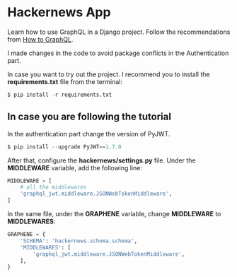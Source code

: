 # Hackernews App
Learn how to use GraphQL in a Django project.
Follow the recommendations from [How to GraphQL](https://www.howtographql.com/).

I made changes in the code to avoid package conflicts in the Authentication part.

In case you want to try out the project.
I recommend you to install the **requirements.txt** file from the terminal:

```python
$ pip install -r requirements.txt
```

## In case you are following the tutorial

In the authentication part change the version of PyJWT.

```python
$ pip install --upgrade PyJWT==1.7.0
```

After that, configure the **hackernews/settings.py** file.
Under the **MIDDLEWARE** variable, add the following line:

```python
MIDDLEWARE = [
    # all the middlewares
    'graphql_jwt.middleware.JSONWebTokenMiddleware',
]
```

In the same file, under the **GRAPHENE** variable, change **MIDDLEWARE** to **MIDDLEWARES**:

```python
GRAPHENE = {
    'SCHEMA': 'hackernews.schema.schema',
    'MIDDLEWARES': [
        'graphql_jwt.middleware.JSONWebTokenMiddleware',
    ],
}
```
